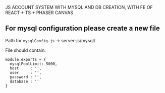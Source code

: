 JS ACCOUNT SYSTEM WITH MYSQL AND DB CREATION, WITH FE OF REACT + TS + PHASER CANVAS

## For mysql configuration please create a new file

Path for `mysqlConfig.js` -> server-js/mysql/

File should contain:
```
module.exports = {
  mysqlPoolLimit: 5000,
  host     : '',
  user     : '',
  password : '',
  database : ''
}
```
